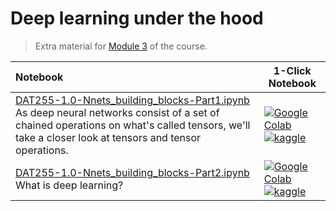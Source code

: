 # Deep learning under the hood

> Extra material for [Module 3](https://hvl.instructure.com/courses/21919/modules#module_89838) of the course.

| Notebook    |      1-Click Notebook      |
|:----------|------|
|  [DAT255-1.0-Nnets_building_blocks-Part1.ipynb](https://nbviewer.org/github/HVL-ML/DAT255/blob/main/2-DL_building_blocks/DAT255-1.0-Nnets_building_blocks-Part1.ipynb)  <br>As deep neural networks consist of a set of chained operations on what's called tensors, we'll take a closer look at tensors and tensor operations. | [![Google Colab](https://colab.research.google.com/assets/colab-badge.svg)](https://colab.research.google.com/github/HVL-ML/DAT255/blob/main/DAT255-1.0-Nnets_building_blocks-Part1.ipynb)<br>[![kaggle](https://camo.githubusercontent.com/a08ca511178e691ace596a95d334f73cf4ce06e83a5c4a5169b8bb68cac27bef/68747470733a2f2f6b6167676c652e636f6d2f7374617469632f696d616765732f6f70656e2d696e2d6b6167676c652e737667)](https://www.kaggle.com/alexanderlundervold/)|
|  [DAT255-1.0-Nnets_building_blocks-Part2.ipynb](https://nbviewer.org/github/HVL-ML/DAT255/blob/main/2-DL_building_blocks/DAT255-2.0-Nnets_building_blocks-Part2.ipynb)  <br>What is deep learning? | [![Google Colab](https://colab.research.google.com/assets/colab-badge.svg)](https://colab.research.google.com/github/HVL-ML/DAT255/blob/main/2-DL_building_blocks/DAT255-2.0-Nnets_building_blocks-Part2.ipynb)<br>[![kaggle](https://camo.githubusercontent.com/a08ca511178e691ace596a95d334f73cf4ce06e83a5c4a5169b8bb68cac27bef/68747470733a2f2f6b6167676c652e636f6d2f7374617469632f696d616765732f6f70656e2d696e2d6b6167676c652e737667)](https://www.kaggle.com/alexanderlundervold/)|